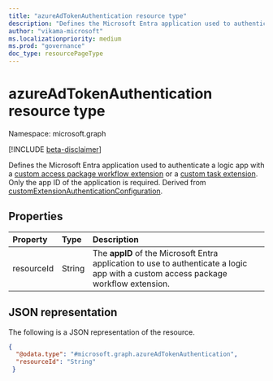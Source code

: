```yaml
---
title: "azureAdTokenAuthentication resource type"
description: "Defines the Microsoft Entra application used to authenticate with a custom access package workflow extension."
author: "vikama-microsoft"
ms.localizationpriority: medium
ms.prod: "governance"
doc_type: resourcePageType
---
```


# azureAdTokenAuthentication resource type

Namespace: microsoft.graph

[!INCLUDE [beta-disclaimer](../../includes/beta-disclaimer.md)]

Defines the Microsoft Entra application used to authenticate a logic app with a [custom access package workflow extension](../resources/customaccesspackageworkflowextension.md) or a [custom task extension](../resources/identitygovernance-customtaskextension.md). Only the app ID of the application is required. Derived from [customExtensionAuthenticationConfiguration](../resources/customextensionauthenticationconfiguration.md).

## Properties

|Property|Type|Description|
|:---|:---|:---|
|resourceId|String|The **appID** of the Microsoft Entra application to use to authenticate a logic app with a custom access package workflow extension.|

## JSON representation

The following is a JSON representation of the resource.
<!-- {
  "blockType": "resource",
  "@odata.type": "microsoft.graph.azureAdTokenAuthentication",
  "baseType": "microsoft.graph.customExtensionAuthenticationConfiguration"
}
-->

``` json
{ 
  "@odata.type": "#microsoft.graph.azureAdTokenAuthentication", 
  "resourceId": "String" 
 } 
```
